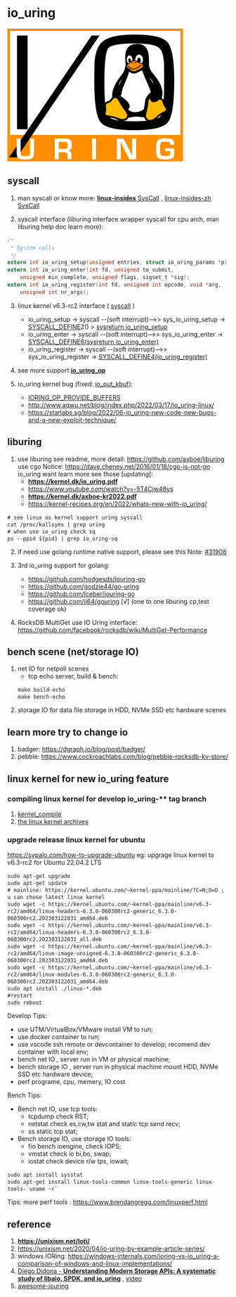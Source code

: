 # io_uring
![io_uring](./docs/io_uring_logo.png)
## syscall
1. man syscall or know more: [**<u>linux-insides</u>** SysCall](https://github.com/0xAX/linux-insides/tree/master/SysCall) , [linux-insides-zh SysCall](https://github.com/MintCN/linux-insides-zh/tree/master/SysCall)

2. syscall interface (liburing interface wrapper syscall for cpu arch, man liburing help doc learn more):<br>
```c
/*
 * System calls
 */
extern int io_uring_setup(unsigned entries, struct io_uring_params *p);
extern int io_uring_enter(int fd, unsigned to_submit,
	unsigned min_complete, unsigned flags, sigset_t *sig);
extern int io_uring_register(int fd, unsigned int opcode, void *arg,
	unsigned int nr_args);
```
3. linux kernel v6.3-rc2 interface ( [syscall](https://sourcegraph.com/github.com/torvalds/linux@v6.3-rc2/-/blob/tools/io_uring/syscall.c) )
    * io_uring_setup -> syscall  --(soft interrupt)-->> sys_io_uring_setup -> [SYSCALL_DEFINE](https://sourcegraph.com/github.com/torvalds/linux@v6.3-rc2/-/blob/include/linux/syscalls.h?L226)2() > [sysreturn io_uring_setup](https://sourcegraph.com/github.com/torvalds/linux@v6.3-rc2/-/blob/io_uring/io_uring.c?L3828)
    * io_uring_enter -> syscall --(soft interrupt)-->> sys_io_uring_enter ->  [SYSCALL_DEFINE6(sysreturn io_uring_enter)](https://sourcegraph.com/github.com/torvalds/linux@v6.3-rc2/-/blob/io_uring/io_uring.c?L3392)
    * io_uring_register -> syscall --(soft interrupt)-->> sys_io_uring_register -> [SYSCALL_DEFINE4(io_uring_register)](https://sourcegraph.com/github.com/torvalds/linux@v6.3-rc2/-/blob/io_uring/io_uring.c?L4303)

4. see more support [**io_uring_op**](https://sourcegraph.com/github.com/torvalds/linux@v6.3-rc2/-/blob/include/uapi/linux/io_uring.h?L176)

5. io_uring kernel bug (fixed: [io_put_kbuf](https://sourcegraph.com/github.com/torvalds/linux@v6.3-rc2/-/blob/io_uring/kbuf.h?L124)):
    * [IORING_OP_PROVIDE_BUFFERS](https://yhbt.net/lore/all/20200228203053.25023-1-axboe@kernel.dk/T/)
    * http://www.aqwu.net/blog/index.php/2022/03/17/io_uring-linux/
    * https://starlabs.sg/blog/2022/06-io_uring-new-code-new-bugs-and-a-new-exploit-technique/

## liburing
1. use liburing see readme, more detail: https://github.com/axboe/liburing <br> use cgo Notice: https://dave.cheney.net/2016/01/18/cgo-is-not-go <br> io_uring want learn more see those [updating]:
    * **https://kernel.dk/io_uring.pdf**
    * https://www.youtube.com/watch?v=-5T4Cjw46ys
    * **https://kernel.dk/axboe-kr2022.pdf**
    * https://kernel-recipes.org/en/2022/whats-new-with-io_uring/

```shell
# see linux os kernel support uring syscall
cat /proc/kallsyms | grep uring
# when use io_uring check sq
ps --ppid ${pid} | grep io_uring-sq
```

2. if need use golang runtime native support, please see this Note: [#31908](https://github.com/golang/go/issues/31908)

3. 3rd io_uring support for golang:
    * https://github.com/hodgesds/iouring-go 
    * https://github.com/godzie44/go-uring 
    * https://github.com/Iceber/iouring-go
    * https://github.com/ii64/gouring [√] (one to one liburing cp,test coverage ok)

4. RocksDB MultiGet use IO Uring interface: https://github.com/facebook/rocksdb/wiki/MultiGet-Performance

## bench scene (net/storage IO)
1. net IO for netpoll scenes
    * tcp echo server, build & bench:
    ```shell
    make build-echo
    make bench-echo
    ```
2. storage IO for data file storage in HDD, NVMe SSD etc hardware scenes

## learn more try to change io
1. badger: https://dgraph.io/blog/post/badger/
2. pebble: https://www.cockroachlabs.com/blog/pebble-rocksdb-kv-store/


## linux kernel for new io_uring feature
### compiling linux kernel for develop io_uring-** tag branch
1. [kernel_compile](https://www.cyberciti.biz/tips/compiling-linux-kernel-26.html)
2. [the linux kernel archives](https://www.kernel.org/)
### upgrade release linux kernel for ubuntu 
https://sypalo.com/how-to-upgrade-ubuntu
eg: upgrage linux kernel to v6.3-rc2 for Ubuntu 22.04.2 LTS
```shell
sudo apt-get upgrade
sudo apt-get update
# mainline: https://kernel.ubuntu.com/~kernel-ppa/mainline/?C=N;O=D ; u can chose latest linux kernel
sudo wget -c https://kernel.ubuntu.com/~kernel-ppa/mainline/v6.3-rc2/amd64/linux-headers-6.3.0-060300rc2-generic_6.3.0-060300rc2.202303122031_amd64.deb
sudo wget -c https://kernel.ubuntu.com/~kernel-ppa/mainline/v6.3-rc2/amd64/linux-headers-6.3.0-060300rc2_6.3.0-060300rc2.202303122031_all.deb
sudo wget -c https://kernel.ubuntu.com/~kernel-ppa/mainline/v6.3-rc2/amd64/linux-image-unsigned-6.3.0-060300rc2-generic_6.3.0-060300rc2.202303122031_amd64.deb
sudo wget -c https://kernel.ubuntu.com/~kernel-ppa/mainline/v6.3-rc2/amd64/linux-modules-6.3.0-060300rc2-generic_6.3.0-060300rc2.202303122031_amd64.deb
sudo apt install ./linux-*.deb
#restart
sudo reboot
```
Develop Tips: 
* use UTM/VirtualBox/VMware install VM to run;
* use docker container to run;
* use vscode ssh remote or devcontainer to develop; recomend dev container with local env;
* bench net IO , server run in VM or physical machine;
* bench storage IO , server run in physical machine mount HDD, NVMe SSD etc hardware device;
* perf programe, cpu, memery, IO cost

Bench Tips:
* Bench net IO, use tcp tools: 
    * tcpdump check RST;
    * netstat check es,cw,tw stat and static tcp send recv;
    * ss static tcp stat;
* Bench storage IO, use storage IO tools: 
    * fio bench ioengine, check IOPS;
    * vmstat check io bi,bo, swap;
    * iostat check device r/w tps, iowait;
```shell
sudo apt install sysstat
sudo apt-get install linux-tools-common linux-tools-generic linux-tools-`uname -r`
```
Tips: more perf tools : https://www.brendangregg.com/linuxperf.html

## reference
1. **https://unixism.net/loti/**
2. https://unixism.net/2020/04/io-uring-by-example-article-series/
3. windows IORing: https://windows-internals.com/ioring-vs-io_uring-a-comparison-of-windows-and-linux-implementations/ 
4. [Diego Didona - **<u>Understanding Modern Storage APIs: A systematic study of libaio, SPDK, and io_uring</u>**](https://atlarge-research.com/pdfs/2022-systor-apis.pdf) , [video](https://www.youtube.com/watch?v=5jKKVdJJqKY)
4. [awesome-iouring](https://github.com/espoal/awesome-iouring)

